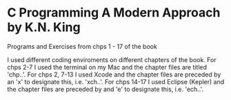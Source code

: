 # C Programming A Modern Approach by K.N. King

Programs and Exercises from chps 1 - 17 of the book 

I used different coding enviroments on different chapters of the book. 
For chps 2-7 I used the terminal on my Mac and the chapter files are titled 'chp..'. 
For chps 2, 7-13 I used Xcode and the chapter files are preceded by an 'x' to designate this, i.e. 'xch..'. 
For chps 14-17 I used Eclipse (Kepler) and the chapter files are preceded by and 'e' to designate this, i.e. 'ech..'. 
